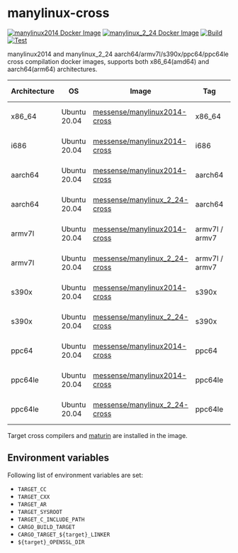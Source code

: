 # manylinux-cross

[![manylinux2014 Docker Image](https://img.shields.io/docker/pulls/messense/manylinux2014-cross.svg?maxAge=2592000&label=manylinux2014)](https://hub.docker.com/r/messense/manylinux2014-cross/)
[![manylinux_2_24 Docker Image](https://img.shields.io/docker/pulls/messense/manylinux_2_24-cross.svg?maxAge=2592000&label=manylinux_2_24)](https://hub.docker.com/r/messense/manylinux_2_24-cross/)
[![Build](https://github.com/messense/manylinux-cross/workflows/Build/badge.svg)](https://github.com/messense/manylinux-cross/actions?query=workflow%3ABuild)
[![Test](https://github.com/messense/manylinux-cross/workflows/Test/badge.svg)](https://github.com/messense/manylinux-cross/actions?query=workflow%3ATest)

manylinux2014 and manylinux_2_24 aarch64/armv7l/s390x/ppc64/ppc64le cross compilation docker images,
supports both x86_64(amd64) and aarch64(arm64) architectures.

| Architecture |      OS      |            Image                |      Tag        |        GCC          |          Target Python                     |       Host Python     |
| ------------ | ------------ | ------------------------------- | --------------- | ------------------- | ------------------------------------------ |-----------------------|
| x86_64       | Ubuntu 20.04 | [messense/manylinux2014-cross]  | x86_64          | 4.8.5               |  Copied from manylinux2014_x86_64          | Python 3.6 - 3.9      |
| i686         | Ubuntu 20.04 | [messense/manylinux2014-cross]  | i686            | 4.8.5               |  Copied from manylinux2014_i686            | Python 3.6 - 3.9      |
| aarch64      | Ubuntu 20.04 | [messense/manylinux2014-cross]  | aarch64         | 4.8.5               |  Copied from manylinux2014_aarch64         | Python 3.6 - 3.9      |
| aarch64      | Ubuntu 20.04 | [messense/manylinux_2_24-cross] | aarch64         | 6.5.0               |  Copied from manylinux_2_24_aarch64        | Python 3.6 - 3.9      |
| armv7l       | Ubuntu 20.04 | [messense/manylinux2014-cross]  | armv7l / armv7  | 4.8.5               |  `/opt/python/cp3[6-9]`, built from source | Python 3.6 - 3.9      |
| armv7l       | Ubuntu 20.04 | [messense/manylinux_2_24-cross] | armv7l / armv7  | 6.5.0               |  `/opt/python/cp3[6-9]`, built from source | Python 3.6 - 3.9      |
| s390x        | Ubuntu 20.04 | [messense/manylinux2014-cross]  | s390x           | 4.8.5               |  Copied from manylinux2014_s390x           | Python 3.6 - 3.9      |
| s390x        | Ubuntu 20.04 | [messense/manylinux_2_24-cross] | s390x           | 6.5.0               |  Copied from manylinux_2_24_s390x          | Python 3.6 - 3.9      |
| ppc64        | Ubuntu 20.04 | [messense/manylinux2014-cross]  | ppc64           | 4.8.5               |  `/opt/python/cp3[6-9]`, built from source | Python 3.6 - 3.9      |
| ppc64le      | Ubuntu 20.04 | [messense/manylinux2014-cross]  | ppc64le         | 4.8.5               |  Copied from manylinux2014_ppc64le         | Python 3.6 - 3.9      |
| ppc64le      | Ubuntu 20.04 | [messense/manylinux_2_24-cross] | ppc64le         | 6.5.0               |  Copied from manylinux_2_24_ppc64le        | Python 3.6 - 3.9      |

Target cross compilers and [maturin](https://github.com/PyO3/maturin) are installed in the image.

## Environment variables

Following list of environment variables are set:

* `TARGET_CC`
* `TARGET_CXX`
* `TARGET_AR`
* `TARGET_SYSROOT`
* `TARGET_C_INCLUDE_PATH`
* `CARGO_BUILD_TARGET`
* `CARGO_TARGET_${target}_LINKER`
* `${target}_OPENSSL_DIR`

[messense/manylinux2014-cross]: https://hub.docker.com/r/messense/manylinux2014-cross
[messense/manylinux_2_24-cross]: https://hub.docker.com/r/messense/manylinux_2_24-cross
